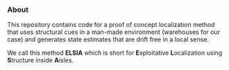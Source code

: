 ### About

This repository contains code for a proof of concept localization method
that uses structural cues in a man-made environment (warehouses for our case) and generates
state estimates that are drift free in a local sense. <br/>

We call this method
**ELSIA**  which is short for **E**xploitative **L**ocalization using **S**tructure inside **A**isles.
